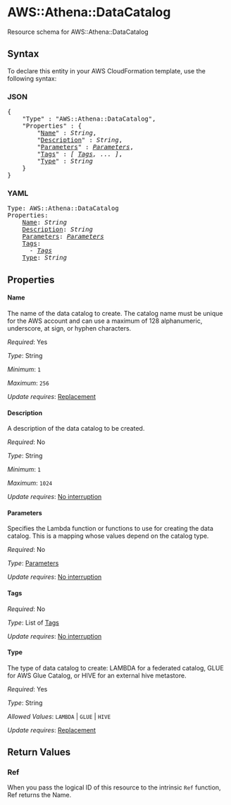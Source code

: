 # AWS::Athena::DataCatalog

Resource schema for AWS::Athena::DataCatalog

## Syntax

To declare this entity in your AWS CloudFormation template, use the following syntax:

### JSON

<pre>
{
    "Type" : "AWS::Athena::DataCatalog",
    "Properties" : {
        "<a href="#name" title="Name">Name</a>" : <i>String</i>,
        "<a href="#description" title="Description">Description</a>" : <i>String</i>,
        "<a href="#parameters" title="Parameters">Parameters</a>" : <i><a href="parameters.md">Parameters</a></i>,
        "<a href="#tags" title="Tags">Tags</a>" : <i>[ <a href="tags.md">Tags</a>, ... ]</i>,
        "<a href="#type" title="Type">Type</a>" : <i>String</i>
    }
}
</pre>

### YAML

<pre>
Type: AWS::Athena::DataCatalog
Properties:
    <a href="#name" title="Name">Name</a>: <i>String</i>
    <a href="#description" title="Description">Description</a>: <i>String</i>
    <a href="#parameters" title="Parameters">Parameters</a>: <i><a href="parameters.md">Parameters</a></i>
    <a href="#tags" title="Tags">Tags</a>: <i>
      - <a href="tags.md">Tags</a></i>
    <a href="#type" title="Type">Type</a>: <i>String</i>
</pre>

## Properties

#### Name

The name of the data catalog to create. The catalog name must be unique for the AWS account and can use a maximum of 128 alphanumeric, underscore, at sign, or hyphen characters.

_Required_: Yes

_Type_: String

_Minimum_: <code>1</code>

_Maximum_: <code>256</code>

_Update requires_: [Replacement](https://docs.aws.amazon.com/AWSCloudFormation/latest/UserGuide/using-cfn-updating-stacks-update-behaviors.html#update-replacement)

#### Description

A description of the data catalog to be created.

_Required_: No

_Type_: String

_Minimum_: <code>1</code>

_Maximum_: <code>1024</code>

_Update requires_: [No interruption](https://docs.aws.amazon.com/AWSCloudFormation/latest/UserGuide/using-cfn-updating-stacks-update-behaviors.html#update-no-interrupt)

#### Parameters

Specifies the Lambda function or functions to use for creating the data catalog. This is a mapping whose values depend on the catalog type.

_Required_: No

_Type_: <a href="parameters.md">Parameters</a>

_Update requires_: [No interruption](https://docs.aws.amazon.com/AWSCloudFormation/latest/UserGuide/using-cfn-updating-stacks-update-behaviors.html#update-no-interrupt)

#### Tags

_Required_: No

_Type_: List of <a href="tags.md">Tags</a>

_Update requires_: [No interruption](https://docs.aws.amazon.com/AWSCloudFormation/latest/UserGuide/using-cfn-updating-stacks-update-behaviors.html#update-no-interrupt)

#### Type

The type of data catalog to create: LAMBDA for a federated catalog, GLUE for AWS Glue Catalog, or HIVE for an external hive metastore.

_Required_: Yes

_Type_: String

_Allowed Values_: <code>LAMBDA</code> | <code>GLUE</code> | <code>HIVE</code>

_Update requires_: [Replacement](https://docs.aws.amazon.com/AWSCloudFormation/latest/UserGuide/using-cfn-updating-stacks-update-behaviors.html#update-replacement)

## Return Values

### Ref

When you pass the logical ID of this resource to the intrinsic `Ref` function, Ref returns the Name.
